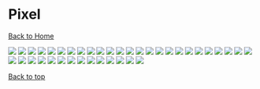 # Pixel

[Back to Home](https://github.com/RickyFoots/Wallpapers/tree/main)

</h1>

<img src="https://github.com/RickyFoots/Wallpapers/blob/main/Collection/Pixel/8bitrain.jpg">

<img src="https://github.com/RickyFoots/Wallpapers/blob/main/Collection/Pixel/Pix_Coffee_Shop.png">

<img src="https://github.com/RickyFoots/Wallpapers/blob/main/Collection/Pixel/PixelartCity.png">

<img src="https://github.com/RickyFoots/Wallpapers/blob/main/Collection/Pixel/a-small-pond.png">

<img src="https://github.com/RickyFoots/Wallpapers/blob/main/Collection/Pixel/bench.png">

<img src="https://github.com/RickyFoots/Wallpapers/blob/main/Collection/Pixel/buildings.png">

<img src="https://github.com/RickyFoots/Wallpapers/blob/main/Collection/Pixel/drones.png">

<img src="https://github.com/RickyFoots/Wallpapers/blob/main/Collection/Pixel/gamecube.jpg">

<img src="https://github.com/RickyFoots/Wallpapers/blob/main/Collection/Pixel/gods-die.png">

<img src="https://github.com/RickyFoots/Wallpapers/blob/main/Collection/Pixel/guy_sleeping_colored.png">

<img src="https://github.com/RickyFoots/Wallpapers/blob/main/Collection/Pixel/hld-wallpaper.png">

<img src="https://github.com/RickyFoots/Wallpapers/blob/main/Collection/Pixel/hyperlightdrifter1.jpg">

<img src="https://github.com/RickyFoots/Wallpapers/blob/main/Collection/Pixel/low-poly-fantasy-village.png">

<img src="https://github.com/RickyFoots/Wallpapers/blob/main/Collection/Pixel/megalithiccat-campfire.jpg">

<img src="https://github.com/RickyFoots/Wallpapers/blob/main/Collection/Pixel/megalithiccat-genshin.jpg">

<img src="https://github.com/RickyFoots/Wallpapers/blob/main/Collection/Pixel/megalithiccat-mountainblue-pf.jpg">

<img src="https://github.com/RickyFoots/Wallpapers/blob/main/Collection/Pixel/megalithiccat-spirited-asway-1.jpg">

<img src="https://github.com/RickyFoots/Wallpapers/blob/main/Collection/Pixel/monochrome9.jpg">

<img src="https://github.com/RickyFoots/Wallpapers/blob/main/Collection/Pixel/pixel-art-city.png">

<img src="https://github.com/RickyFoots/Wallpapers/blob/main/Collection/Pixel/pixel-blossom.png">

<img src="https://github.com/RickyFoots/Wallpapers/blob/main/Collection/Pixel/pixel-chinatown.png">

<img src="https://github.com/RickyFoots/Wallpapers/blob/main/Collection/Pixel/pixel-future.png">

<img src="https://github.com/RickyFoots/Wallpapers/blob/main/Collection/Pixel/pixel-room.jpg">

<img src="https://github.com/RickyFoots/Wallpapers/blob/main/Collection/Pixel/pixel_big_city.png">

<img src="https://github.com/RickyFoots/Wallpapers/blob/main/Collection/Pixel/pixel_galaxy_blue.png">

<img src="https://github.com/RickyFoots/Wallpapers/blob/main/Collection/Pixel/pixel_red_clouds.png">

<img src="https://github.com/RickyFoots/Wallpapers/blob/main/Collection/Pixel/pokemon-center.png">

<img src="https://github.com/RickyFoots/Wallpapers/blob/main/Collection/Pixel/pokemon-pixel-4k.png">

<img src="https://github.com/RickyFoots/Wallpapers/blob/main/Collection/Pixel/red-forrest.jpg">

<img src="https://github.com/RickyFoots/Wallpapers/blob/main/Collection/Pixel/shougan_castle.png">

<img src="https://github.com/RickyFoots/Wallpapers/blob/main/Collection/Pixel/the-last-night.png">

<img src="https://github.com/RickyFoots/Wallpapers/blob/main/Collection/Pixel/the-ruined-gazebo.jpg">

<img src="https://github.com/RickyFoots/Wallpapers/blob/main/Collection/Pixel/wake-up.jpg">

<img src="https://github.com/RickyFoots/Wallpapers/blob/main/Collection/Pixel/weird-earth.png">

<img src="https://github.com/RickyFoots/Wallpapers/blob/main/Collection/Pixel/worldmap-town.png">

<img src="https://github.com/RickyFoots/Wallpapers/blob/main/Collection/Pixel/worldmap.png">

<img src="https://github.com/RickyFoots/Wallpapers/blob/main/Collection/Pixel/kanistra-studio-20-workplace1.png">

<img src="https://github.com/RickyFoots/Wallpapers/blob/main/Collection/Pixel/Pixel_Berserk.png">

<img src="https://github.com/RickyFoots/Wallpapers/blob/main/Collection/Pixel/pixelart_pokemon_rayquaza_forest.png">

[Back to top](#Top)